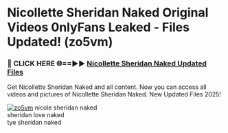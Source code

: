 # Nicollette Sheridan Naked Original Videos 0nlyFans Leaked - Files Updated! (zo5vm)

<h3>🔴 CLICK HERE 🌐==►► <a href="https://tinyurl.com/up5wt9bj" rel="nofollow">Nicollette Sheridan Naked Updated Files</a></h3>

Get Nicollette Sheridan Naked and all content. Now you can access all videos and pictures of Nicollette Sheridan Naked. New Updated Files 2025!

[![zo5vm](https://i.imgur.com/ABiUzMV.gif)](https://tinyurl.com/up5wt9bj)
nicole sheridan naked<br>
sheridan love naked<br>
tye sheridan naked